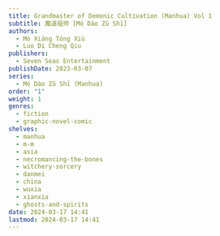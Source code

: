 ```yaml
---
title: Grandmaster of Demonic Cultivation (Manhua) Vol 1
subtitle: 魔道祖师 [Mó Dào Zǔ Shī]
authors:
  - Mò Xiāng Tóng Xiù
  - Luo Di Cheng Qiu
publishers:
  - Seven Seas Entertainment
publishDate: 2023-03-07
series:
  - Mó Dào Zǔ Shī (Manhua)
order: "1"
weight: 1
genres:
  - fiction
  - graphic-novel-comic
shelves:
  - manhua
  - m-m
  - asia
  - necromancing-the-bones
  - witchery-sorcery
  - danmei
  - china
  - wuxia
  - xianxia
  - ghosts-and-spirits
date: 2024-03-17 14:41
lastmod: 2024-03-17 14:41
---
```


